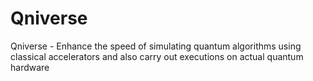 # Qniverse
Qniverse - Enhance the speed of simulating quantum algorithms using classical accelerators and also carry out executions on actual quantum hardware

